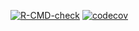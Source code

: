 
<!-- badges: start -->
[![R-CMD-check](https://github.com/mhkhan27/cleaningtools/actions/workflows/R-CMD-check.yaml/badge.svg)](https://github.com/mhkhan27/cleaningtools/actions/workflows/R-CMD-check.yaml)
[![codecov](https://codecov.io/gh/mhkhan27/cleaningtools/branch/master/graph/badge.svg?token=SOH3NGXQDU)](https://codecov.io/gh/mhkhan27/cleaningtools)
<!-- badges: end -->
